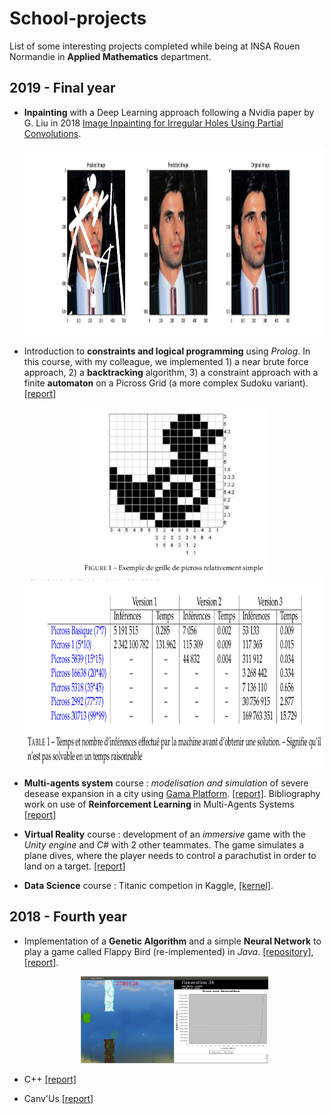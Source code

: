 # School-projects

List of some interesting projects completed while being at INSA Rouen Normandie in **Applied Mathematics** department.

## 2019 - Final year

* **Inpainting** with a Deep Learning approach following a Nvidia paper by G. Liu in 2018 [
Image Inpainting for Irregular Holes Using Partial Convolutions](https://arxiv.org/abs/1804.07723). <br> <p align="center"> <img src="/Final-year/Inpainting/res.png" height="300" /> </p>

* Introduction to **constraints and logical programming** using *Prolog*. In this course, with my colleague, we implemented 1) a near brute force approach, 2) a **backtracking** algorithm, 3) a constraint approach with a finite **automaton** on a Picross Grid (a more complex Sudoku variant). [[report]](https://github.com/SimonDele/School-projects/Final-year/Picross/Projet_Picross.pdf) <br> <p align="center"> <img src="/Final-year/Picross/images/picross_simple.png" width="300"/> <img src="/Final-year/Picross/images/table_resultats.png" height="300" /> </p>

* **Multi-agents system** course : *modelisation and simulation* of severe desease expansion in a city using [Gama Platform](https://gama-platform.github.io/). [[report]](https://github.com/SimonDele/School-projects/Final-year/SMA_TP_GAML.pdf). Bibliography work on use of **Reinforcement Learning** in Multi-Agents Systems [[report]](/Final-year/Multi_Agents_System/SMA_Reinforcement_Learning_Rapport_Bibliographique.pdf)

* **Virtual Reality** course : development of an *immersive* game with the *Unity engine* and *C#* with 2 other teammates. The game simulates a plane dives, where the player needs to control a parachutist in order to land on a target. [[report]](/Fourth-year/RV_Rapport.pdf)

* **Data Science** course : Titanic competion in Kaggle, [[kernel]](https://www.kaggle.com/sdelecourt/randomforest-grid-search-fine-tuning-cv).

## 2018 - Fourth year

* Implementation of a **Genetic Algorithm** and a simple **Neural Network** to play a game called Flappy Bird (re-implemented) in *Java*. [[repository]](https://github.com/SimonDele/Flappy-Bird-proj-sem), [[report]](/Fourth-year/Flappy_Bird_IA.pdf). <br> <p align="center"> <img src="/Fourth-year/Flappy_Whale/flappy_whale.png" width="300"/> </p>
  

* C++ [[report]](https://github.com/SimonDele/School-projects/Fourth-year/Rapport_C%2B%2B.pdf)

* Canv'Us [[report]](https://github.com/SimonDele/School-projects/Fourth-year/Toile_Collaborative.pdf)

